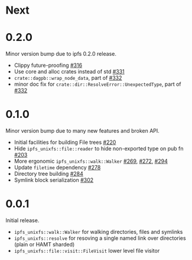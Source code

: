 # Next

# 0.2.0

Minor version bump due to ipfs 0.2.0 release.

* Clippy future-proofing [#316]
* Use core and alloc crates instead of std [#331]
* `crate::dagpb::wrap_node_data`, part of [#332]
* minor doc fix for `crate::dir::ResolveError::UnexpectedType`, part of [#332]

[#316]: https://github.com/rs-ipfs/rust-ipfs/pull/316
[#331]: https://github.com/rs-ipfs/rust-ipfs/pull/331
[#332]: https://github.com/rs-ipfs/rust-ipfs/pull/332

# 0.1.0

Minor version bump due to many new features and broken API.

* Initial facilities for building File trees [#220]
* Hide `ipfs_unixfs::file::reader` to hide non-exported type on pub fn [#203]
* More ergonomic `ipfs_unixfs::walk::Walker` [#269], [#272], [#294]
* Update `filetime` dependency [#278]
* Directory tree building [#284]
* Symlink block serialization [#302]

[#203]: https://github.com/rs-ipfs/rust-ipfs/pull/203
[#220]: https://github.com/rs-ipfs/rust-ipfs/pull/220
[#269]: https://github.com/rs-ipfs/rust-ipfs/pull/269
[#272]: https://github.com/rs-ipfs/rust-ipfs/pull/272
[#278]: https://github.com/rs-ipfs/rust-ipfs/pull/278
[#284]: https://github.com/rs-ipfs/rust-ipfs/pull/284
[#294]: https://github.com/rs-ipfs/rust-ipfs/pull/294
[#302]: https://github.com/rs-ipfs/rust-ipfs/pull/302

# 0.0.1

Initial release.

* `ipfs_unixfs::walk::Walker` for walking directories, files and symlinks
* `ipfs_unixfs::resolve` for resoving a single named link over directories
  (plain or HAMT sharded)
* `ipfs_unixfs::file::visit::FileVisit` lower level file visitor
